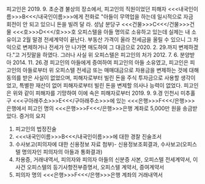 피고인은 2019. 9. 초순경 불상의 장소에서, 피고인의 직원이었던 피해자 <<<내국인이름>>>B<<</내국인이름>>>에게 전화로 "아들이 무역업을 하는데 일시적으로 자금 회전이 안 되고 있으니 돈을 빌려 달 라. 성남 분당구 <<<건물>>>C<<</건물>>>건물 <<<호>>>D<<</호>>>호 오피스텔을 아들 명의로 소유하고 있는데 실제는 내 소유이고 2월 말경 전세계약이 끝난다. 부동산 가격이 올라 전세금을 올릴 수 있으니 그 차익으로 변제하거나 전세가 안 나가면 매도하여 그 대금으로 2020. 2. 29.까지 변제하겠다."고 거짓말을 하였다.
그러나 사실 위 오피스텔은 피고인의 처가 2012. 7. 6. 분양받아 2014. 11. 26.경 피고인의 아들에게 증여하여 피고인의 아들 소유였고, 피고인은 피고인의 아들로부터 위 오피스텔 전세금 또는 매매대금으로 차용금을 변제하는 것에 대해 동의를 받은 사실이 없었으며, 피해자로부터 빌린 돈을 주식 투자금으로 사용할 생각이었고, 특별한 재산이 없어 피해자로부터 빌린 돈을 변제할 의사나 능력이 없었다.
피고인은 위와 같이 피해자를 기망하여 이에 속은 피해자로부터 2019. 9. 9.경 인천시 미추홀구 <<<구아래주소>>>E<<</구아래주소>>>에 있는 <<<은행>>>F<<</은행>>>은행에서 피고인 명의 <<<은행>>>F<<</은행>>>은행 계좌로 5,000만 원을 송금받았다. 증거의 요지
1. 피고인의 법정진술
1. <<<내국인이름>>>B<<</내국인이름>>>에 대한 경찰 진술조서
1. 수사보고(피의자에 대한 신용정보 자료 첨부)- 신용정보조회결과, 수사보고(오피스텔 명의자인 피의자의 아들과 통화결과)
1. 차용증, 거래내역서, 피의자와 피의자 아들의 신분증 사본, 오피스텔 전세계약서, 이 사건 오피스텔의 등기사항전부증명서, 오피스텔 계약서, 증여계약서
1. 피의자 명의 <<<은행>>>F<<</은행>>>은행 계좌의 거래내역서